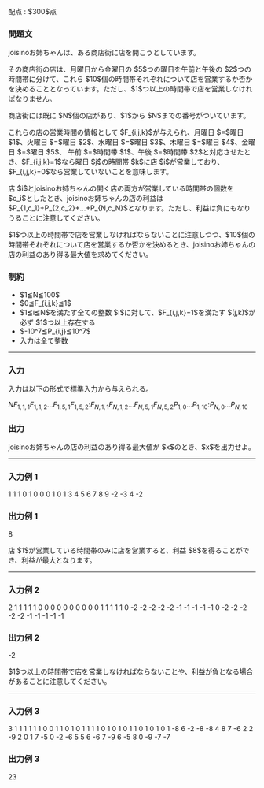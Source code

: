 
<div>

<span>

<span>

<p>
配点 : $300$点
</p>

<div>

<section>

### **問題文**

<p>
joisinoお姉ちゃんは、ある商店街に店を開こうとしています。
</p>

<p>
その商店街の店は、月曜日から金曜日の $5$つの曜日を午前と午後の $2$つの時間帯に分けて、これら $10$個の時間帯それぞれについて店を営業するか否かを決めることとなっています。ただし、$1$つ以上の時間帯で店を営業しなければなりません。
</p>

<p>
商店街には既に $N$個の店があり、$1$から $N$までの番号がついています。
</p>

<p>
これらの店の営業時間の情報として $F_{i,j,k}$が与えられ、月曜日 $=$曜日 $1$、火曜日 $=$曜日 $2$、水曜日 $=$曜日 $3$、木曜日 $=$曜日 $4$、金曜日 $=$曜日 $5$、 午前 $=$時間帯 $1$、午後 $=$時間帯 $2$と対応させたとき、$F_{i,j,k}=1$なら曜日 $j$の時間帯 $k$に店 $i$が営業しており、$F_{i,j,k}=0$なら営業していないことを意味します。
</p>

<p>
店 $i$とjoisinoお姉ちゃんの開く店の両方が営業している時間帯の個数を $c_i$としたとき、joisinoお姉ちゃんの店の利益は $P_{1,c_1}+P_{2,c_2}+...+P_{N,c_N}$となります。ただし、利益は負にもなりうることに注意してください。
</p>

<p>
$1$つ以上の時間帯で店を営業しなければならないことに注意しつつ、$10$個の時間帯それぞれについて店を営業するか否かを決めるとき、joisinoお姉ちゃんの店の利益のあり得る最大値を求めてください。
</p>

</section>

</div>

<div>

<section>

### **制約**

<ul>

<li>
$1≦N≦100$
</li>

<li>
$0≦F_{i,j,k}≦1$
</li>

<li>
$1≦i≦N$を満たす全ての整数 $i$に対して、$F_{i,j,k}=1$を満たす $(j,k)$が必ず $1$つ以上存在する
</li>

<li>
$-10^7≦P_{i,j}≦10^7$
</li>

<li>
入力は全て整数
</li>

</ul>

</section>

</div>

---

<div>

<div>

<section>

### **入力**

<p>
入力は以下の形式で標準入力から与えられる。
</p>

<div>

$N$$F_{1,1,1}$$F_{1,1,2}$$...$$F_{1,5,1}$$F_{1,5,2}$$:$$F_{N,1,1}$$F_{N,1,2}$$...$$F_{N,5,1}$$F_{N,5,2}$$P_{1,0}$$...$$P_{1,10}$$:$$P_{N,0}$$...$$P_{N,10}$
</div>

</section>

</div>

<div>

<section>

### **出力**

<p>
joisinoお姉ちゃんの店の利益のあり得る最大値が $x$のとき、$x$を出力せよ。
</p>

</section>

</div>

</div>

---

<div>

<section>

### **入力例 1**

<div>

1
1 1 0 1 0 0 0 1 0 1
3 4 5 6 7 8 9 -2 -3 4 -2

</div>

</section>

</div>

<div>

<section>

### **出力例 1**

<div>

8

</div>

<p>
店 $1$が営業している時間帯のみに店を営業すると、利益 $8$を得ることができ、利益が最大となります。
</p>

</section>

</div>

---

<div>

<section>

### **入力例 2**

<div>

2
1 1 1 1 1 0 0 0 0 0
0 0 0 0 0 1 1 1 1 1
0 -2 -2 -2 -2 -2 -1 -1 -1 -1 -1
0 -2 -2 -2 -2 -2 -1 -1 -1 -1 -1

</div>

</section>

</div>

<div>

<section>

### **出力例 2**

<div>

-2

</div>

<p>
$1$つ以上の時間帯で店を営業しなければならないことや、利益が負となる場合があることに注意してください。
</p>

</section>

</div>

---

<div>

<section>

### **入力例 3**

<div>

3
1 1 1 1 1 1 0 0 1 1
0 1 0 1 1 1 1 0 1 0
1 0 1 1 0 1 0 1 0 1
-8 6 -2 -8 -8 4 8 7 -6 2 2
-9 2 0 1 7 -5 0 -2 -6 5 5
6 -6 7 -9 6 -5 8 0 -9 -7 -7

</div>

</section>

</div>

<div>

<section>

### **出力例 3**

<div>

23

</div>

</section>

</div>

</span>

</span>

</div>
